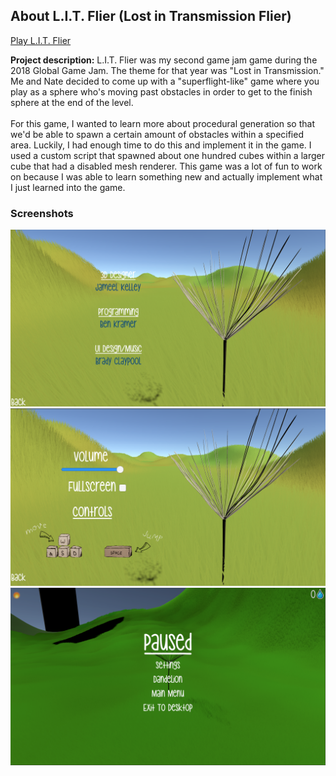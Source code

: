 ## About L.I.T. Flier (Lost in Transmission Flier)
<a href="https://globalgamejam.org/2018/games/lit-flier-lost-transmission-flier">Play L.I.T. Flier</a>
 
**Project description:** L.I.T. Flier was my second game jam game during the 2018 Global Game Jam. The theme for that year was "Lost in Transmission." Me and Nate decided to come up with a "superflight-like" game where you play as a sphere who's moving past obstacles in order to get to the finish sphere at the end of the level. 
<br />
<br />
For this game, I wanted to learn more about procedural generation so that we'd be able to spawn a certain amount of obstacles within a specified area. Luckily, I had enough time to do this and implement it in the game. I used a custom script that spawned about one hundred cubes within a larger cube that had a disabled mesh renderer. This game was a lot of fun to work on because I was able to learn something new and actually implement what I just learned into the game. 

### Screenshots

<img src="images/OTW(2).png?raw=true"/>
<img src="images/OTW(3).png?raw=true"/>
<img src="images/OTW(4).png?raw=true"/>
